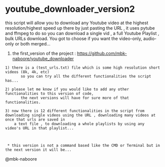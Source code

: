 # youtube_downloader_version2
  this script will allow you to download any Youtube video at the highest resolution/highest speed up there by just pasting the URL , it uses pytube and ffmpeg to do so you can download a single vid , a full Youtube Playlist , bulk URLs download. You got to choose if you want the video-only, audio-only or both merged...  
  


  1) the first_version of the project : https://github.com/mbk-naboore/youtube_downloader
  
  
    
    
    
    1) there is a (test_urls.txt) file which is some high resolution short videos (8k, 4k, etc) 
           so you can try all the different functionalities the script has...
           
    2) please let me know if you would like to add any other functionalities to this version of code, 
           the next versions will have for sure more of that functionalities.
    
    3) now there is 12 different functionalities in the script from downloading single videos using the URL , downloading many videos at once that urls are saved in 
        a text file , to downloading a whole playlists by using any video's URL in that playlist...
     
  
  
     * this version is not a command based like the CMD or Terminal but in the next version it will be...
  
  @mbk-naboore
  
